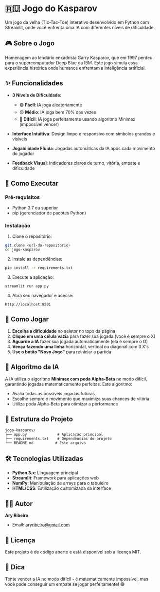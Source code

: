 # 🇷🇺 Jogo do Kasparov

Um jogo da velha (Tic-Tac-Toe) interativo desenvolvido em Python com Streamlit, onde você enfrenta uma IA com diferentes níveis de dificuldade.

## 🎮 Sobre o Jogo

Homenagem ao lendário enxadrista Garry Kasparov, que em 1997 perdeu para o supercomputador Deep Blue da IBM. Este jogo simula essa experiência histórica onde humanos enfrentam a inteligência artificial.

## ✨ Funcionalidades

- **3 Níveis de Dificuldade:**
  - 🟢 **Fácil**: IA joga aleatoriamente
  - 🟡 **Médio**: IA joga bem 70% das vezes
  - 🔴 **Difícil**: IA joga perfeitamente usando algoritmo Minimax (impossível vencer)

- **Interface Intuitiva**: Design limpo e responsivo com símbolos grandes e visíveis
- **Jogabilidade Fluida**: Jogadas automáticas da IA após cada movimento do jogador
- **Feedback Visual**: Indicadores claros de turno, vitória, empate e dificuldade

## 🚀 Como Executar

### Pré-requisitos
- Python 3.7 ou superior
- pip (gerenciador de pacotes Python)

### Instalação

1. Clone o repositório:
```bash
git clone <url-do-repositorio>
cd jogo-kasparov
```

2. Instale as dependências:
```bash
pip install -r requirements.txt
```

3. Execute a aplicação:
```bash
streamlit run app.py
```

4. Abra seu navegador e acesse:
```
http://localhost:8501
```

## 🎯 Como Jogar

1. **Escolha a dificuldade** no seletor no topo da página
2. **Clique em uma célula vazia** para fazer sua jogada (você é sempre o X)
3. **Aguarde a IA** fazer sua jogada automaticamente (ela é sempre o O)
4. **Vença fazendo uma linha** horizontal, vertical ou diagonal com 3 X's
5. **Use o botão "Novo Jogo"** para reiniciar a partida

## 🧠 Algoritmo da IA

A IA utiliza o algoritmo **Minimax com poda Alpha-Beta** no modo difícil, garantindo jogadas matematicamente perfeitas. Este algoritmo:

- Avalia todas as possíveis jogadas futuras
- Escolhe sempre o movimento que maximiza suas chances de vitória
- Utiliza poda Alpha-Beta para otimizar a performance

## 📁 Estrutura do Projeto

```
jogo-kasparov/
├── app.py              # Aplicação principal
├── requirements.txt    # Dependências do projeto
└── README.md          # Este arquivo
```

## 🛠️ Tecnologias Utilizadas

- **Python 3.x**: Linguagem principal
- **Streamlit**: Framework para aplicações web
- **NumPy**: Manipulação de arrays para o tabuleiro
- **HTML/CSS**: Estilização customizada da interface

## 👨‍💻 Autor

**Ary Ribeiro**
- Email: aryribeiro@gmail.com

## 📝 Licença

Este projeto é de código aberto e está disponível sob a licença MIT.

## 🎉 Dica

Tente vencer a IA no modo difícil - é matematicamente impossível, mas você pode conseguir um empate se jogar perfeitamente! 😄